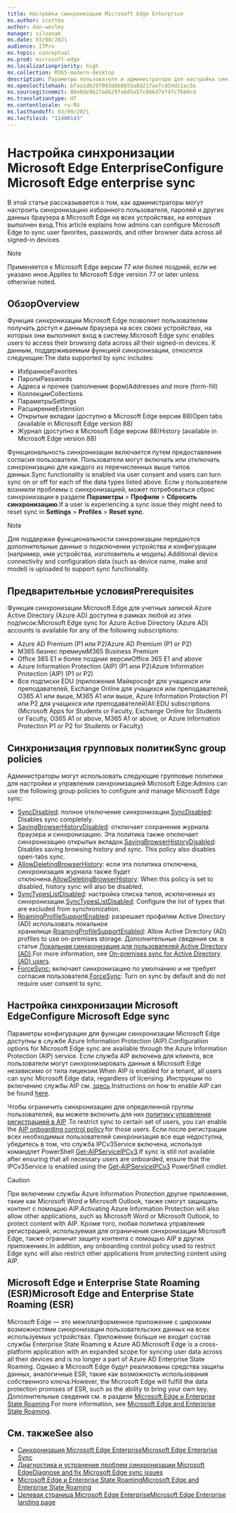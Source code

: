 ```yaml
---
title: Настройка синхронизации Microsoft Edge Enterprise
ms.author: scottbo
author: dan-wesley
manager: silvanam
ms.date: 03/08/2021
audience: ITPro
ms.topic: conceptual
ms.prod: microsoft-edge
ms.localizationpriority: high
ms.collection: M365-modern-desktop
description: Параметры пользователя и администратора для настройки синхронизации избранного, паролей и других данных браузера в Microsoft Edge.
ms.openlocfilehash: bfaa1db297093d0b0655a8d217aefcd59d11ac5e
ms.sourcegitcommit: 86e0de9b27ad4297a6d5a57c866d7ef4fc7bb0cd
ms.translationtype: HT
ms.contentlocale: ru-RU
ms.lasthandoff: 03/09/2021
ms.locfileid: "11400143"
---
```

# <a name="configure-microsoft-edge-enterprise-sync"></a><span data-ttu-id="c61d0-103">Настройка синхронизации Microsoft Edge Enterprise</span><span class="sxs-lookup"><span data-stu-id="c61d0-103">Configure Microsoft Edge enterprise sync</span></span>

<span data-ttu-id="c61d0-104">В этой статье рассказывается о том, как администраторы могут настроить синхронизацию избранного пользователя, паролей и других данных браузера в Microsoft Edge на всех устройствах, на которых выполнен вход.</span><span class="sxs-lookup"><span data-stu-id="c61d0-104">This article explains how admins can configure Microsoft Edge to sync user favorites, passwords, and other browser data across all signed-in devices.</span></span>

> [!NOTE]
> <span data-ttu-id="c61d0-105">Применяется к Microsoft Edge версии 77 или более поздней, если не указано иное.</span><span class="sxs-lookup"><span data-stu-id="c61d0-105">Applies to Microsoft Edge version 77 or later unless otherwise noted.</span></span>

## <a name="overview"></a><span data-ttu-id="c61d0-106">Обзор</span><span class="sxs-lookup"><span data-stu-id="c61d0-106">Overview</span></span>

<span data-ttu-id="c61d0-107">Функция синхронизации Microsoft Edge позволяет пользователям получать доступ к данным браузера на всех своих устройствах, на которых они выполняют вход в систему.</span><span class="sxs-lookup"><span data-stu-id="c61d0-107">Microsoft Edge sync enables users to access their browsing data across all their signed-in devices.</span></span> <span data-ttu-id="c61d0-108">К данным, поддерживаемым функцией синхронизации, относятся следующие:</span><span class="sxs-lookup"><span data-stu-id="c61d0-108">The data supported by sync includes:</span></span>

- <span data-ttu-id="c61d0-109">Избранное</span><span class="sxs-lookup"><span data-stu-id="c61d0-109">Favorites</span></span>
- <span data-ttu-id="c61d0-110">Пароли</span><span class="sxs-lookup"><span data-stu-id="c61d0-110">Passwords</span></span>
- <span data-ttu-id="c61d0-111">Адреса и прочее (заполнения форм)</span><span class="sxs-lookup"><span data-stu-id="c61d0-111">Addresses and more (form-fill)</span></span>
- <span data-ttu-id="c61d0-112">Коллекции</span><span class="sxs-lookup"><span data-stu-id="c61d0-112">Collections</span></span>
- <span data-ttu-id="c61d0-113">Параметры</span><span class="sxs-lookup"><span data-stu-id="c61d0-113">Settings</span></span>
- <span data-ttu-id="c61d0-114">Расширение</span><span class="sxs-lookup"><span data-stu-id="c61d0-114">Extension</span></span>
- <span data-ttu-id="c61d0-115">Открытые вкладки (доступно в Microsoft Edge версии 88)</span><span class="sxs-lookup"><span data-stu-id="c61d0-115">Open tabs (available in Microsoft Edge version 88)</span></span>
- <span data-ttu-id="c61d0-116">Журнал (доступно в Microsoft Edge версии 88)</span><span class="sxs-lookup"><span data-stu-id="c61d0-116">History (available in Microsoft Edge version 88)</span></span>

<span data-ttu-id="c61d0-117">Функциональность синхронизации включается путем предоставления согласия пользователя. Пользователи могут включать или отключать синхронизацию для каждого из перечисленных выше типов данных.</span><span class="sxs-lookup"><span data-stu-id="c61d0-117">Sync functionality is enabled via user consent and users can turn sync on or off for each of the data types listed above.</span></span> <span data-ttu-id="c61d0-118">Если у пользователя возникли проблемы с синхронизацией, может потребоваться сброс синхронизации в разделе **Параметры** > **Профили** > **Сбросить синхронизацию**.</span><span class="sxs-lookup"><span data-stu-id="c61d0-118">If a user is experiencing a sync issue they might need to reset sync in **Settings** > **Profiles** > **Reset sync**.</span></span>

> [!NOTE]
> <span data-ttu-id="c61d0-119">Для поддержки функциональности синхронизации передаются дополнительные данные о подключении устройства и конфигурации (например, имя устройства, изготовитель и модель).</span><span class="sxs-lookup"><span data-stu-id="c61d0-119">Additional device connectivity and configuration data (such as device name, make and model) is uploaded to support sync functionality.</span></span>

## <a name="prerequisites"></a><span data-ttu-id="c61d0-120">Предварительные условия</span><span class="sxs-lookup"><span data-stu-id="c61d0-120">Prerequisites</span></span>

<span data-ttu-id="c61d0-121">Функция синхронизации Microsoft Edge для учетных записей Azure Active Directory (Azure AD) доступна в рамках любой из этих подписок:</span><span class="sxs-lookup"><span data-stu-id="c61d0-121">Microsoft Edge sync for Azure Active Directory (Azure AD) accounts is available for any of the following subscriptions:</span></span>

- <span data-ttu-id="c61d0-122">Azure AD Premium (P1 или P2)</span><span class="sxs-lookup"><span data-stu-id="c61d0-122">Azure AD Premium (P1 or P2)</span></span>
- <span data-ttu-id="c61d0-123">M365 бизнес премиум</span><span class="sxs-lookup"><span data-stu-id="c61d0-123">M365 Business Premium</span></span>
- <span data-ttu-id="c61d0-124">Office 365 E1 и более поздние версии</span><span class="sxs-lookup"><span data-stu-id="c61d0-124">Office 365 E1 and above</span></span>
- <span data-ttu-id="c61d0-125">Azure Information Protection (AIP) (P1 или P2)</span><span class="sxs-lookup"><span data-stu-id="c61d0-125">Azure Information Protection (AIP) (P1 or P2)</span></span>
- <span data-ttu-id="c61d0-126">Все подписки EDU (приложения Майкрософт для учащихся или преподавателей, Exchange Online для учащихся или преподавателей, O365 A1 или выше, M365 A1 или выше, Azure Information Protection P1 или P2 для учащихся или преподавателей)</span><span class="sxs-lookup"><span data-stu-id="c61d0-126">All EDU subscriptions (Microsoft Apps for Students or Faculty, Exchange Online for Students or Faculty, O365 A1 or above, M365 A1 or above, or Azure Information Protection P1 or P2 for Students or Faculty)</span></span>

## <a name="sync-group-policies"></a><span data-ttu-id="c61d0-127">Синхронизация групповых политик</span><span class="sxs-lookup"><span data-stu-id="c61d0-127">Sync group policies</span></span>

<span data-ttu-id="c61d0-128">Администраторы могут использовать следующие групповые политики для настройки и управления синхронизацией Microsoft Edge:</span><span class="sxs-lookup"><span data-stu-id="c61d0-128">Admins can use the following group policies to configure and manage Microsoft Edge sync:</span></span>

- <span data-ttu-id="c61d0-129">[SyncDisabled](https://docs.microsoft.com/deployedge/microsoft-edge-policies#syncdisabled): полное отключение синхронизации.</span><span class="sxs-lookup"><span data-stu-id="c61d0-129">[SyncDisabled](https://docs.microsoft.com/deployedge/microsoft-edge-policies#syncdisabled): Disables sync completely.</span></span>
- <span data-ttu-id="c61d0-130">[SavingBrowserHistoryDisabled](https://docs.microsoft.com/deployedge/microsoft-edge-policies#savingbrowserhistorydisabled): отключает сохранение журнала браузера и синхронизацию. Эта политика также отключает синхронизацию открытых вкладок.</span><span class="sxs-lookup"><span data-stu-id="c61d0-130">[SavingBrowserHistoryDisabled](https://docs.microsoft.com/deployedge/microsoft-edge-policies#savingbrowserhistorydisabled): Disables saving browsing history and sync. This policy also disables open-tabs sync.</span></span>
- <span data-ttu-id="c61d0-131">[AllowDeletingBrowserHistory](https://docs.microsoft.com/deployedge/microsoft-edge-policies#allowdeletingbrowserhistory): если эта политика отключена, синхронизация журнала также будет отключена.</span><span class="sxs-lookup"><span data-stu-id="c61d0-131">[AllowDeletingBrowserHistory](https://docs.microsoft.com/deployedge/microsoft-edge-policies#allowdeletingbrowserhistory): When this policy is set to disabled, history sync will also be disabled.</span></span>
- <span data-ttu-id="c61d0-132">[SyncTypesListDisabled](https://docs.microsoft.com/DeployEdge/microsoft-edge-policies#synctypeslistdisabled): настройка списка типов, исключенных из синхронизации.</span><span class="sxs-lookup"><span data-stu-id="c61d0-132">[SyncTypesListDisabled](https://docs.microsoft.com/DeployEdge/microsoft-edge-policies#synctypeslistdisabled): Configure the list of types that are excluded from synchronization.</span></span>
- <span data-ttu-id="c61d0-133">[RoamingProfileSupportEnabled](https://docs.microsoft.com/DeployEdge/microsoft-edge-policies#roamingprofilesupportenabled): разрешает профилям Active Directory (AD) использовать локальное хранилище.</span><span class="sxs-lookup"><span data-stu-id="c61d0-133">[RoamingProfileSupportEnabled](https://docs.microsoft.com/DeployEdge/microsoft-edge-policies#roamingprofilesupportenabled): Allow Active Directory (AD) profiles to use on-premises storage.</span></span> <span data-ttu-id="c61d0-134">Дополнительные сведения см. в статье [Локальная синхронизация для пользователей Active Directory (AD)](https://docs.microsoft.com/DeployEdge/microsoft-edge-on-premises-sync).</span><span class="sxs-lookup"><span data-stu-id="c61d0-134">For more information, see [On-premises sync for Active Directory (AD) users](https://docs.microsoft.com/DeployEdge/microsoft-edge-on-premises-sync).</span></span>
- <span data-ttu-id="c61d0-135">[ForceSync:]( https://docs.microsoft.com/deployedge/microsoft-edge-policies#forcesync) включает синхронизацию по умолчанию и не требует согласия пользователя.</span><span class="sxs-lookup"><span data-stu-id="c61d0-135">[ForceSync]( https://docs.microsoft.com/deployedge/microsoft-edge-policies#forcesync): Turn on sync by default and do not require user consent to sync.</span></span>  

## <a name="configure-microsoft-edge-sync"></a><span data-ttu-id="c61d0-136">Настройка синхронизации Microsoft Edge</span><span class="sxs-lookup"><span data-stu-id="c61d0-136">Configure Microsoft Edge sync</span></span>

<span data-ttu-id="c61d0-137">Параметры конфигурации для функции синхронизации Microsoft Edge доступны в службе Azure Information Protection (AIP).</span><span class="sxs-lookup"><span data-stu-id="c61d0-137">Configuration options for Microsoft Edge sync are available through the Azure Information Protection (AIP) service.</span></span> <span data-ttu-id="c61d0-138">Если служба AIP включена для клиента, все пользователи могут синхронизировать данные в Microsoft Edge независимо от типа лицензии.</span><span class="sxs-lookup"><span data-stu-id="c61d0-138">When AIP is enabled for a tenant, all users can sync Microsoft Edge data, regardless of licensing.</span></span> <span data-ttu-id="c61d0-139">Инструкции по включению службы AIP см. [здесь](https://docs.microsoft.com/azure/information-protection/activate-office365).</span><span class="sxs-lookup"><span data-stu-id="c61d0-139">Instructions on how to enable AIP can be found [here](https://docs.microsoft.com/azure/information-protection/activate-office365).</span></span>

<span data-ttu-id="c61d0-140">Чтобы ограничить синхронизацию для определенной группы пользователей, вы можете включить для них [политику управления регистрацией в AIP](https://docs.microsoft.com/powershell/module/aipservice/set-aipserviceonboardingcontrolpolicy?view=azureipps&preserve-view=true) .</span><span class="sxs-lookup"><span data-stu-id="c61d0-140">To restrict sync to certain set of users, you can enable the [AIP onboarding control policy](https://docs.microsoft.com/powershell/module/aipservice/set-aipserviceonboardingcontrolpolicy?view=azureipps&preserve-view=true) for those users.</span></span> <span data-ttu-id="c61d0-141">Если после регистрации всех необходимых пользователей синхронизация все еще недоступна, убедитесь в том, что служба IPCv3Service включена, используя командлет PowerShell [Get-AIPServiceIPCv3](https://docs.microsoft.com/powershell/module/aipservice/get-aipserviceipcv3?view=azureipps&preserve-view=true).</span><span class="sxs-lookup"><span data-stu-id="c61d0-141">If sync is still not available after ensuring that all necessary users are onboarded, ensure that the IPCv3Service is enabled using the [Get-AIPServiceIPCv3](https://docs.microsoft.com/powershell/module/aipservice/get-aipserviceipcv3?view=azureipps&preserve-view=true)  PowerShell cmdlet.</span></span>

> [!CAUTION]
> <span data-ttu-id="c61d0-142">При включении службы Azure Information Protection другие приложения, такие как Microsoft Word и Microsoft Outlook, также смогут защищать контент с помощью AIP.</span><span class="sxs-lookup"><span data-stu-id="c61d0-142">Activating Azure Information Protection will also allow other applications, such as Microsoft Word or Microsoft Outlook, to protect content with AIP.</span></span> <span data-ttu-id="c61d0-143">Кроме того, любая политика управления регистрацией, используемая для ограничения синхронизации Microsoft Edge, также ограничит защиту контента с помощью AIP в других приложениях.</span><span class="sxs-lookup"><span data-stu-id="c61d0-143">In addition, any onboarding control policy used to restrict Edge sync will also restrict other applications from protecting content using AIP.</span></span>

## <a name="microsoft-edge-and-enterprise-state-roaming-esr"></a><span data-ttu-id="c61d0-144">Microsoft Edge и Enterprise State Roaming (ESR)</span><span class="sxs-lookup"><span data-stu-id="c61d0-144">Microsoft Edge and Enterprise State Roaming (ESR)</span></span>

<span data-ttu-id="c61d0-145">Microsoft Edge — это межплатформенное приложение с широкими возможностями синхронизации пользовательских данных на всех используемых устройствах. Приложение больше не входит состав службы Enterprise State Roaming в Azure AD.</span><span class="sxs-lookup"><span data-stu-id="c61d0-145">Microsoft Edge is a cross-platform application with an expanded scope for syncing user data across all their devices and is no longer a part of Azure AD Enterprise State Roaming.</span></span> <span data-ttu-id="c61d0-146">Однако в Microsoft Edge будут реализованы средства защиты данных, аналогичные ESR, такие как возможность использования собственного ключа.</span><span class="sxs-lookup"><span data-stu-id="c61d0-146">However, the Microsoft Edge will fulfill the data protection promises of ESR, such as the ability to bring your own key.</span></span> <span data-ttu-id="c61d0-147">Дополнительные сведения см. в разделе [Microsoft Edge и Enterprise State Roaming](microsoft-edge-enterprise-state-roaming.md).</span><span class="sxs-lookup"><span data-stu-id="c61d0-147">For more information, see [Microsoft Edge and Enterprise State Roaming](microsoft-edge-enterprise-state-roaming.md).</span></span>

## <a name="see-also"></a><span data-ttu-id="c61d0-148">См. также</span><span class="sxs-lookup"><span data-stu-id="c61d0-148">See also</span></span>

- [<span data-ttu-id="c61d0-149">Синхронизация Microsoft Edge Enterprise</span><span class="sxs-lookup"><span data-stu-id="c61d0-149">Microsoft Edge Enterprise Sync</span></span>](microsoft-edge-enterprise-sync.md)
- [<span data-ttu-id="c61d0-150">Диагностика и устранение проблем синхронизации Microsoft Edge</span><span class="sxs-lookup"><span data-stu-id="c61d0-150">Diagnose and fix Microsoft Edge sync issues</span></span>](microsoft-edge-troubleshoot-enterprise-sync.md)
- [<span data-ttu-id="c61d0-151">Microsoft Edge и Enterprise State Roaming</span><span class="sxs-lookup"><span data-stu-id="c61d0-151">Microsoft Edge and Enterprise State Roaming</span></span>](microsoft-edge-enterprise-state-roaming.md)
- [<span data-ttu-id="c61d0-152">Целевая страница Microsoft Edge Enterprise</span><span class="sxs-lookup"><span data-stu-id="c61d0-152">Microsoft Edge Enterprise landing page</span></span>](https://aka.ms/EdgeEnterprise)
